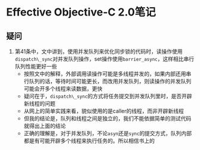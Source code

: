 # Effective Objective-C 2.0笔记


## 疑问
1. 第41条中，文中讲到，使用并发队列来优化同步锁的代码时，读操作使用`dispatch\_sync`对并发队列操作，set操作使用`barrier_async`，这样相比串行队列性能更好一些
	- 按照文中的解释，外部调用读操作可能是多线程并发的，如果内部还用串行队列的话，等待时间可能更长，而改用并发队列，则读操作的并发队列可能会开多个线程来读数据，更快
	- 疑问在于，`dispatch\_sync`的方式将任务提交到并发队列里时，是否开辟新线程的问题
	- 从网上的简单实践来看，貌似使用的是caller的线程，而非开辟新线程
	- 但我的结论是，队列和线程之间是独立的，我们不能依据简单的测试代码就得出上面的结论
	- 正确的理解是，对于并发队列，不论`asyn`还是`sync`的提交方式，队列内部都是有可能开辟多个线程来执行任务的。所以相信书上的
